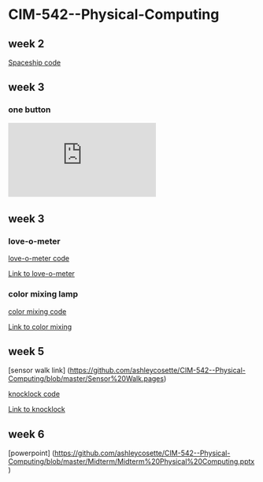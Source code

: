 # CIM-542--Physical-Computing

## week 2

[Spaceship code](https://github.com/ashleycosette/CIM-542--Physical-Computing/blob/master/Spaceship/Spaceship.ino)


## week 3

### one button

![](https://github.com/ashleycosette/CIM-542--Physical-Computing/blob/master/Week3hw.pdf)


## week 3

### love-o-meter

[love-o-meter code](https://github.com/ashleycosette/CIM-542--Physical-Computing/blob/master/Loveometer/Loveometer.ino)

<a href="https://youtu.be/19n_Ic9qczk"> Link to love-o-meter</a>


### color mixing lamp

[color mixing code](https://github.com/ashleycosette/CIM-542--Physical-Computing/blob/master/Colormixing/Colormixing/Colormixing.ino)

<a href="https://youtu.be/pTP186-Y4ck"> Link to color mixing</a>

## week 5

[sensor walk link] (https://github.com/ashleycosette/CIM-542--Physical-Computing/blob/master/Sensor%20Walk.pages)

[knocklock code](https://github.com/ashleycosette/CIM-542--Physical-Computing/blob/master/Knocklock/Knocklock.ino)

<a href="https://youtu.be/XMIkHGTexU8"> Link to knocklock</a>

## week 6

[powerpoint] (https://github.com/ashleycosette/CIM-542--Physical-Computing/blob/master/Midterm/Midterm%20Physical%20Computing.pptx)

